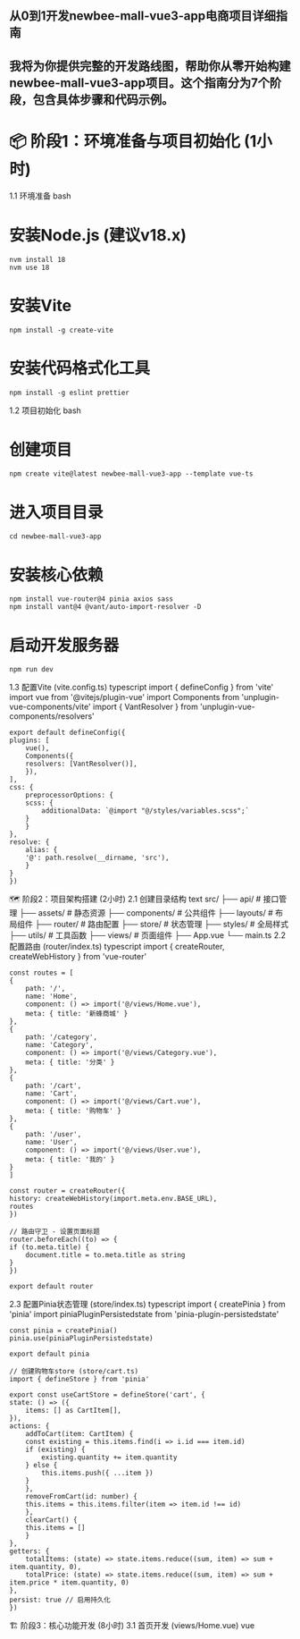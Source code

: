 ## 从0到1开发newbee-mall-vue3-app电商项目详细指南
## 我将为你提供完整的开发路线图，帮助你从零开始构建newbee-mall-vue3-app项目。这个指南分为7个阶段，包含具体步骤和代码示例。

# 📦 阶段1：环境准备与项目初始化 (1小时)
1.1 环境准备
bash
# 安装Node.js (建议v18.x)
    nvm install 18
    nvm use 18

# 安装Vite
    npm install -g create-vite 

# 安装代码格式化工具
    npm install -g eslint prettier
1.2 项目初始化
bash
# 创建项目
    npm create vite@latest newbee-mall-vue3-app --template vue-ts

# 进入项目目录
    cd newbee-mall-vue3-app

# 安装核心依赖
    npm install vue-router@4 pinia axios sass
    npm install vant@4 @vant/auto-import-resolver -D

# 启动开发服务器
    npm run dev
1.3 配置Vite (vite.config.ts)
    typescript
    import { defineConfig } from 'vite'
    import vue from '@vitejs/plugin-vue'
    import Components from 'unplugin-vue-components/vite'
    import { VantResolver } from 'unplugin-vue-components/resolvers'

    export default defineConfig({
    plugins: [
        vue(),
        Components({
        resolvers: [VantResolver()],
        }),
    ],
    css: {
        preprocessorOptions: {
        scss: {
            additionalData: `@import "@/styles/variables.scss";`
        }
        }
    },
    resolve: {
        alias: {
        '@': path.resolve(__dirname, 'src'),
        }
    }
    })
🗺 阶段2：项目架构搭建 (2小时)
2.1 创建目录结构
    text
    src/
    ├── api/            # 接口管理
    ├── assets/         # 静态资源
    ├── components/     # 公共组件
    ├── layouts/        # 布局组件
    ├── router/         # 路由配置
    ├── store/          # 状态管理
    ├── styles/         # 全局样式
    ├── utils/          # 工具函数
    ├── views/          # 页面组件
    ├── App.vue
    └── main.ts
2.2 配置路由 (router/index.ts)
    typescript
    import { createRouter, createWebHistory } from 'vue-router'

    const routes = [
    {
        path: '/',
        name: 'Home',
        component: () => import('@/views/Home.vue'),
        meta: { title: '新蜂商城' }
    },
    {
        path: '/category',
        name: 'Category',
        component: () => import('@/views/Category.vue'),
        meta: { title: '分类' }
    },
    {
        path: '/cart',
        name: 'Cart',
        component: () => import('@/views/Cart.vue'),
        meta: { title: '购物车' }
    },
    {
        path: '/user',
        name: 'User',
        component: () => import('@/views/User.vue'),
        meta: { title: '我的' }
    }
    ]

    const router = createRouter({
    history: createWebHistory(import.meta.env.BASE_URL),
    routes
    })

    // 路由守卫 - 设置页面标题
    router.beforeEach((to) => {
    if (to.meta.title) {
        document.title = to.meta.title as string
    }
    })

    export default router
2.3 配置Pinia状态管理 (store/index.ts)
    typescript
    import { createPinia } from 'pinia'
    import piniaPluginPersistedstate from 'pinia-plugin-persistedstate'

    const pinia = createPinia()
    pinia.use(piniaPluginPersistedstate)

    export default pinia

    // 创建购物车store (store/cart.ts)
    import { defineStore } from 'pinia'

    export const useCartStore = defineStore('cart', {
    state: () => ({
        items: [] as CartItem[],
    }),
    actions: {
        addToCart(item: CartItem) {
        const existing = this.items.find(i => i.id === item.id)
        if (existing) {
            existing.quantity += item.quantity
        } else {
            this.items.push({ ...item })
        }
        },
        removeFromCart(id: number) {
        this.items = this.items.filter(item => item.id !== id)
        },
        clearCart() {
        this.items = []
        }
    },
    getters: {
        totalItems: (state) => state.items.reduce((sum, item) => sum + item.quantity, 0),
        totalPrice: (state) => state.items.reduce((sum, item) => sum + item.price * item.quantity, 0)
    },
    persist: true // 启用持久化
    })
🏗 阶段3：核心功能开发 (8小时)
3.1 首页开发 (views/Home.vue)
    vue
    <script setup lang="ts">
    import { ref } from 'vue'
    import { getHomeData } from '@/api/home'
    import Banner from '@/components/Banner.vue'
    import GoodsList from '@/components/GoodsList.vue'

    const banners = ref<Banner[]>([])
    const newGoods = ref<Goods[]>([])
    const hotGoods = ref<Goods[]>([])

    // 获取首页数据
    const fetchHomeData = async () => {
    const res = await getHomeData()
    banners.value = res.banners
    newGoods.value = res.newGoods
    hotGoods.value = res.hotGoods
    }

    fetchHomeData()
    </script>

    <template>
    <div class="home">
        <!-- 搜索栏 -->
        <van-sticky>
        <van-search 
            shape="round" 
            placeholder="搜索商品" 
            @click="$router.push('/search')"
        />
        </van-sticky>
        
        <!-- 轮播图 -->
        <Banner :banners="banners" />
        
        <!-- 分类入口 -->
        <CategoryGrid />
        
        <!-- 新品推荐 -->
        <SectionTitle title="新品推荐" />
        <GoodsList :goods-list="newGoods" />
        
        <!-- 热门商品 -->
        <SectionTitle title="热门商品" />
        <GoodsList :goods-list="hotGoods" />
    </div>
    </template>
3.2 商品列表组件 (components/GoodsList.vue)
    vue
    <script setup lang="ts">
    defineProps<{
    goodsList: Goods[]
    }>()

    const formatPrice = (price: number) => {
    return `¥${price.toFixed(2)}`
    }
    </script>

    <template>
    <div class="goods-list">
        <div 
        v-for="goods in goodsList" 
        :key="goods.id" 
        class="goods-item"
        @click="$router.push(`/detail/${goods.id}`)"
        >
        <van-image 
            :src="goods.coverImg" 
            fit="cover" 
            class="goods-img"
        />
        <div class="goods-info">
            <div class="goods-title van-multi-ellipsis--l2">
            {{ goods.name }}
            </div>
            <div class="goods-price">
            {{ formatPrice(goods.price) }}
            </div>
        </div>
        </div>
    </div>
    </template>

    <style scoped>
    .goods-list {
    display: grid;
    grid-template-columns: repeat(2, 1fr);
    gap: 10px;
    padding: 10px;
    }

    .goods-item {
    background: #fff;
    border-radius: 8px;
    overflow: hidden;
    }

    .goods-img {
    width: 100%;
    height: 160px;
    }

    .goods-info {
    padding: 8px;
    }

    .goods-title {
    font-size: 13px;
    line-height: 1.4;
    height: 36px;
    margin-bottom: 5px;
    }

    .goods-price {
    color: #ee0a24;
    font-weight: bold;
    font-size: 14px;
    }
    </style>
3.3 购物车功能实现 (views/Cart.vue)
    vue
    <script setup lang="ts">
    import { useCartStore } from '@/store/cart'
    import { showConfirmDialog } from 'vant'
    import { computed } from 'vue'

    const cartStore = useCartStore()

    // 全选状态
    const checkedAll = computed({
    get: () => cartStore.items.length > 0 && 
        cartStore.items.every(item => item.checked),
    set: (value) => {
        cartStore.items.forEach(item => {
        item.checked = value
        })
    }
    })

    // 结算
    const checkout = () => {
    const selectedItems = cartStore.items.filter(item => item.checked)
    if (selectedItems.length === 0) {
        showToast('请选择商品')
        return
    }
    router.push('/checkout')
    }

    // 删除选中
    const removeSelected = () => {
    showConfirmDialog({
        title: '确认删除',
        message: '确定删除选中的商品吗？',
    }).then(() => {
        cartStore.removeSelected()
    })
    }
    </script>

    <template>
    <div class="cart-page">
        <!-- 购物车列表 -->
        <van-checkbox-group v-model="checkedIds">
        <van-swipe-cell v-for="item in cartStore.items" :key="item.id">
            <van-checkbox :name="item.id" />
            <van-card
            :price="item.price.toFixed(2)"
            :title="item.name"
            :thumb="item.coverImg"
            >
            <template #num>
                <van-stepper 
                v-model="item.quantity" 
                min="1" 
                max="99"
                />
            </template>
            </van-card>
            <template #right>
            <van-button 
                square 
                type="danger" 
                text="删除" 
                @click="cartStore.removeFromCart(item.id)"
            />
            </template>
        </van-swipe-cell>
        </van-checkbox-group>
        
        <!-- 底部结算栏 -->
        <van-submit-bar
        :price="cartStore.selectedTotalPrice * 100"
        button-text="去结算"
        @submit="checkout"
        >
        <van-checkbox v-model="checkedAll">全选</van-checkbox>
        <template #tip>
            <van-button 
            size="small" 
            type="danger" 
            @click="removeSelected"
            >
            删除
            </van-button>
        </template>
        </van-submit-bar>
    </div>
    </template>
    🔧 阶段4：API接口与数据管理 (3小时)
    4.1 创建API服务 (api/http.ts)
    typescript
    import axios from 'axios'
    import { showToast } from 'vant'

    const service = axios.create({
    baseURL: import.meta.env.VITE_API_BASE_URL,
    timeout: 10000
    })

    // 请求拦截器
    service.interceptors.request.use(config => {
    // 添加token
    const token = localStorage.getItem('token')
    if (token) {
        config.headers['Authorization'] = `Bearer ${token}`
    }
    return config
    })

    // 响应拦截器
    service.interceptors.response.use(
    response => {
        const res = response.data
        if (res.resultCode !== 200) {
        showToast(res.message || '请求失败')
        return Promise.reject(new Error(res.message || 'Error'))
        }
        return res.data
    },
    error => {
        showToast(error.message || '网络错误')
        return Promise.reject(error)
    }
    )

    export default service
    4.2 商品模块API (api/goods.ts)
    typescript
    import http from './http'

    // 获取商品详情
    export const getGoodsDetail = (id: number) => {
    return http.get(`/goods/detail/${id}`)
    }

    // 获取商品列表
    export const getGoodsList = (params: {
    categoryId?: number
    keyword?: string
    page?: number
    pageSize?: number
    }) => {
    return http.get('/goods/list', { params })
    }

    // 添加到购物车
    export const addToCart = (data: {
    goodsId: number
    count: number
    }) => {
    return http.post('/cart/add', data)
    }
4.3 使用Mock数据 (开发阶段)
bash
# 安装mockjs
    npm install mockjs -D
    typescript
    // mock/goods.ts
    import { MockMethod } from 'vite-plugin-mock'

    export default [
    {
        url: '/api/goods/list',
        method: 'get',
        response: ({ query }) => {
        const { page = 1, pageSize = 10 } = query
        return {
            resultCode: 200,
            data: {
            list: Array.from({ length: pageSize }, (_, i) => ({
                id: i + 1,
                name: `商品${(page - 1) * pageSize + i + 1}`,
                price: +(Math.random() * 100).toFixed(2),
                coverImg: 'https://via.placeholder.com/150',
                description: '商品描述信息'
            })),
            total: 100
            }
        }
        }
    }
    ] as MockMethod[]
🎨 阶段5：UI优化与交互体验 (3小时)
5.1 主题定制 (styles/variables.scss)
    scss
    // 颜色变量
    $primary-color: #1baeae;
    $success-color: #07c160;
    $danger-color: #ee0a24;
    $warning-color: #ff976a;
    $text-color: #333;
    $border-color: #eee;

    // 字体
    $font-size-xs: 10px;
    $font-size-sm: 12px;
    $font-size-md: 14px;
    $font-size-lg: 16px;

    // 间距
    $padding-xs: 4px;
    $padding-sm: 8px;
    $padding-md: 12px;
    $padding-lg: 16px;
    $padding-xl: 24px;

    // 圆角
    $border-radius-sm: 2px;
    $border-radius-md: 4px;
    $border-radius-lg: 8px;
    $border-radius-max: 999px;
5.2 加载状态优化
    vue
    <template>
    <div class="page">
        <!-- 骨架屏 -->
        <van-skeleton 
        v-if="loading" 
        title 
        row="5" 
        />
        
        <!-- 错误状态 -->
        <van-empty 
        v-else-if="error"
        image="error"
        description="加载失败"
        >
        <van-button 
            round 
            type="primary" 
            @click="retry"
        >
            重新加载
        </van-button>
        </van-empty>
        
        <!-- 内容区域 -->
        <div v-else>
        <!-- 页面内容 -->
        </div>
    </div>
    </template>
5.3 图片懒加载
    vue
    <van-image
    lazy-load
    :src="item.coverImg"
    fit="cover"
    class="goods-img"
    >
    <template v-slot:loading>
        <van-loading type="spinner" size="20" />
    </template>
    <template v-slot:error>
        <van-icon name="photo-fail" />
    </template>
    </van-image>
🚀 阶段6：测试与优化 (2小时)
6.1 单元测试配置
bash
# 安装测试工具
    npm install vitest @vue/test-utils @testing-library/vue jsdom -D
    typescript
    // vitest.config.ts
    import { defineConfig } from 'vitest/config'
    import vue from '@vitejs/plugin-vue'

    export default defineConfig({
    plugins: [vue()],
    test: {
        environment: 'jsdom',
        coverage: {
        reporter: ['text', 'json', 'html'],
        },
    },
    })
    6.2 购物车组件测试 (tests/components/CartItem.spec.ts)
    typescript
    import { mount } from '@vue/test-utils'
    import CartItem from '@/components/CartItem.vue'
    import { describe, expect, test } from 'vitest'

    describe('CartItem.vue', () => {
    test('渲染商品信息', () => {
        const item = {
        id: 1,
        name: '测试商品',
        price: 99.99,
        coverImg: 'test.jpg',
        quantity: 2
        }
        
        const wrapper = mount(CartItem, {
        props: { item }
        })
        
        expect(wrapper.text()).toContain('测试商品')
        expect(wrapper.text()).toContain('99.99')
        expect(wrapper.findComponent({ name: 'van-stepper' }).props('modelValue')).toBe(2)
    })

    test('数量变更事件', async () => {
        const item = {
        id: 1,
        name: '测试商品',
        price: 99.99,
        coverImg: 'test.jpg',
        quantity: 2
        }
        
        const wrapper = mount(CartItem, {
        props: { item }
        })
        
        // 增加数量
        const stepper = wrapper.findComponent({ name: 'van-stepper' })
        await stepper.vm.$emit('change', 3)
        
        expect(wrapper.emitted('update:quantity')).toBeTruthy()
        expect(wrapper.emitted('update:quantity')?.[0]).toEqual([3])
    })
    })
    6.3 性能优化
    typescript
    // 路由懒加载
    const routes = [
    {
        path: '/detail/:id',
        name: 'Detail',
        component: () => import('@/views/Detail.vue') // 懒加载
    }
    ]

    // 图片压缩 - 使用vite-plugin-imagemin
    npm install vite-plugin-imagemin -D
    typescript
    // vite.config.ts
    import viteImagemin from 'vite-plugin-imagemin'

    export default defineConfig({
    plugins: [
        viteImagemin({
        gifsicle: { optimizationLevel: 7 },
        optipng: { optimizationLevel: 7 },
        mozjpeg: { quality: 20 },
        pngquant: { quality: [0.8, 0.9] },
        svgo: {
            plugins: [
            { name: 'removeViewBox' },
            { name: 'removeEmptyAttrs', active: false }
            ]
        }
        })
    ]
    })
🚢 阶段7：构建与部署 (1小时)
7.1 生产环境构建
bash
# 创建.env.production文件
    VITE_API_BASE_URL=https://api.yourdomain.com

# 构建生产包
    npm run build
7.2 Docker容器化
dockerfile
# Dockerfile
    FROM node:18-alpine as builder
    WORKDIR /app
    COPY package*.json ./
    RUN npm ci
    COPY . .
    RUN npm run build

    FROM nginx:alpine
    COPY --from=builder /app/dist /usr/share/nginx/html
    COPY nginx.conf /etc/nginx/conf.d/default.conf
    EXPOSE 80
    CMD ["nginx", "-g", "daemon off;"]
    nginx
# nginx.conf
    server {
    listen 80;
    server_name localhost;
    
    location / {
        root /usr/share/nginx/html;
        index index.html;
        try_files $uri $uri/ /index.html;
    }
    
    location /api {
        proxy_pass https://api.yourdomain.com;
        proxy_set_header Host $host;
        proxy_set_header X-Real-IP $remote_addr;
    }
    }
7.3 部署到Vercel
创建vercel.json配置文件：

    json
    {
    "rewrites": [
        {
        "source": "/api/(.*)",
        "destination": "https://api.yourdomain.com/api/$1"
        },
        {
        "source": "/(.*)",
        "destination": "/index.html"
        }
    ]
    }
    连接GitHub仓库到Vercel

    设置环境变量：

    VITE_API_BASE_URL: /api